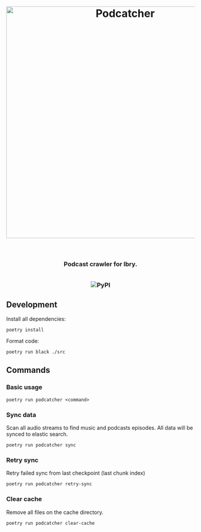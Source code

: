 <h1 align=center>
  <img alt="Podcatcher" src="https://user-images.githubusercontent.com/14793624/126025087-08fae6dd-e9d3-4eed-9f3a-aa15661553e3.png" width="620px" />
</h1>
<br/>
<h3 align="center">
  <p>Podcast crawler for lbry.</p>
  <br/>
  <img alt="PyPI" src="https://img.shields.io/pypi/v/merge?style=for-the-badge">
</h3>



## Development 

Install all dependencies:

```shell
poetry install
```

Format code:

```shell
poetry run black ./src
```

## Commands

### Basic usage
```shell
poetry run podcatcher <command>
```


### Sync data
Scan all audio streams to find music and podcasts episodes.
All data will be synced to elastic search.

```shell
poetry run podcatcher sync
```

### Retry sync

Retry failed sync from last checkpoint (last chunk index)
```shell
poetry run podcatcher retry-sync
```

### Clear cache
Remove all files on the cache directory.
```shell
poetry run podcatcher clear-cache
```
